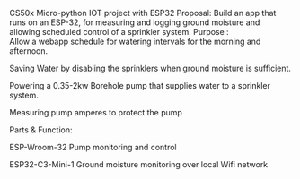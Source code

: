 CS50x Micro-python IOT project with ESP32
Proposal: Build an app that runs on an ESP-32, for measuring and logging ground moisture and allowing scheduled control of a sprinkler system. 
Purpose :  
Allow a webapp schedule for watering intervals for the morning and afternoon.

Saving Water by disabling the sprinklers when ground moisture is sufficient. 

Powering a 0.35-2kw Borehole pump that supplies water to a sprinkler system.

Measuring pump amperes to protect the pump

Parts & Function: 

ESP-Wroom-32 Pump monitoring and control 

ESP32-C3-Mini-1 Ground moisture monitoring over local Wifi network

